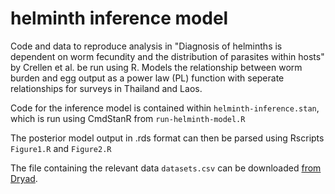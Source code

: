 helminth inference model
========================

Code and data to reproduce analysis in "Diagnosis of helminths is dependent on worm fecundity and the distribution of parasites within hosts" by Crellen et al. be run using R. 
Models the relationship between worm burden and egg output as a power law (PL) function with seperate relationships for surveys in Thailand and Laos.

Code for the inference model is contained within `helminth-inference.stan`, which is run using CmdStanR from `run-helminth-model.R`

The posterior model output in .rds format can then be parsed using Rscripts `Figure1.R` and `Figure2.R` 

The file containing the relevant data `datasets.csv` can be downloaded [from Dryad](https://datadryad.org/stash/dataset/doi:10.5061/dryad.q83bk3jn6). 

